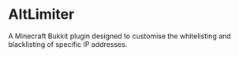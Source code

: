 # AltLimiter
A Minecraft Bukkit plugin designed to customise the whitelisting and blacklisting of specific IP addresses.
